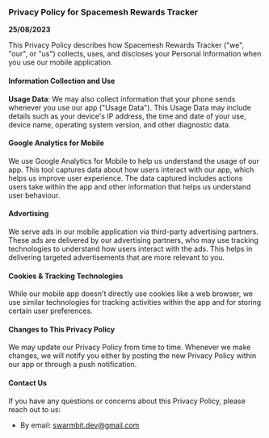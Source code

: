 ### Privacy Policy for Spacemesh Rewards Tracker

**25/08/2023**

This Privacy Policy describes how Spacemesh Rewards Tracker ("we", "our", or "us") collects, uses, and discloses your Personal Information when you use our mobile application.

#### Information Collection and Use

**Usage Data**: We may also collect information that your phone sends whenever you use our app ("Usage Data"). This Usage Data may include details such as your device's IP address, the time and date of your use, device name, operating system version, and other diagnostic data.

#### Google Analytics for Mobile

We use Google Analytics for Mobile to help us understand the usage of our app. This tool captures data about how users interact with our app, which helps us improve user experience. The data captured includes actions users take within the app and other information that helps us understand user behaviour.

#### Advertising

We serve ads in our mobile application via third-party advertising partners. These ads are delivered by our advertising partners, who may use tracking technologies to understand how users interact with the ads. This helps in delivering targeted advertisements that are more relevant to you.

#### Cookies & Tracking Technologies

While our mobile app doesn't directly use cookies like a web browser, we use similar technologies for tracking activities within the app and for storing certain user preferences.

#### Changes to This Privacy Policy

We may update our Privacy Policy from time to time. Whenever we make changes, we will notify you either by posting the new Privacy Policy within our app or through a push notification.

#### Contact Us

If you have any questions or concerns about this Privacy Policy, please reach out to us:
- By email: swarmbit.dev@gmail.com
